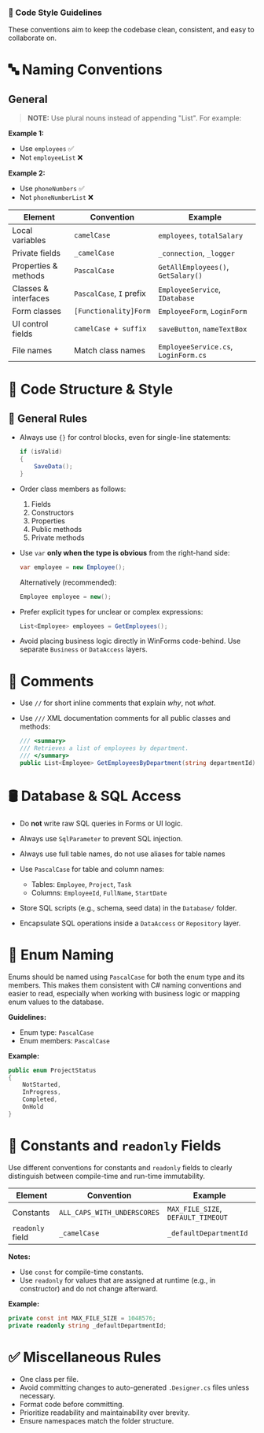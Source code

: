 ### 📐 Code Style Guidelines

These conventions aim to keep the codebase clean, consistent, and easy to collaborate on.

# 🔤 Naming Conventions

## General

> **NOTE:** Use plural nouns instead of appending "List". For example:

**Example 1:**
- Use `employees` ✅
- Not `employeeList` ❌

**Example 2:**
- Use `phoneNumbers` ✅
- Not `phoneNumberList` ❌

| Element              | Convention               | Example                              |
| -------------------- | ------------------------ | ------------------------------------ |
| Local variables      | `camelCase`              | `employees`, `totalSalary`           |
| Private fields       | `_camelCase`             | `_connection`, `_logger`             |
| Properties & methods | `PascalCase`             | `GetAllEmployees()`, `GetSalary()`   |
| Classes & interfaces | `PascalCase`, `I` prefix | `EmployeeService`, `IDatabase`       |
| Form classes         | `[Functionality]Form`    | `EmployeeForm`, `LoginForm`          |
| UI control fields    | `camelCase + suffix`     | `saveButton`, `nameTextBox`          |
| File names           | Match class names        | `EmployeeService.cs`, `LoginForm.cs` |

# 🧱 Code Structure & Style

## 🔸 General Rules

* Always use `{}` for control blocks, even for single-line statements:

    ```csharp
    if (isValid)
    {
        SaveData();
    }
    ```

* Order class members as follows:

    1. Fields  
    2. Constructors  
    3. Properties  
    4. Public methods  
    5. Private methods  

* Use `var` **only when the type is obvious** from the right-hand side:

    ```csharp
    var employee = new Employee();
    ```

    Alternatively (recommended):

    ```csharp
    Employee employee = new();
    ```

* Prefer explicit types for unclear or complex expressions:

    ```csharp
    List<Employee> employees = GetEmployees();
    ```

* Avoid placing business logic directly in WinForms code-behind. Use separate `Business` or `DataAccess` layers.

# 💬 Comments

* Use `//` for short inline comments that explain *why*, not *what*.
* Use `///` XML documentation comments for all public classes and methods:

    ```csharp
    /// <summary>
    /// Retrieves a list of employees by department.
    /// </summary>
    public List<Employee> GetEmployeesByDepartment(string departmentId) { ... }
    ```

# 🛢️ Database & SQL Access

* Do **not** write raw SQL queries in Forms or UI logic.
* Always use `SqlParameter` to prevent SQL injection.
* Always use full table names, do not use aliases for table names
* Use `PascalCase` for table and column names:
    * Tables: `Employee`, `Project`, `Task`  
    * Columns: `EmployeeId`, `FullName`, `StartDate`

* Store SQL scripts (e.g., schema, seed data) in the `Database/` folder.
* Encapsulate SQL operations inside a `DataAccess` or `Repository` layer.

# 🔣 Enum Naming

Enums should be named using `PascalCase` for both the enum type and its members. This makes them consistent with C# naming conventions and easier to read, especially when working with business logic or mapping enum values to the database.

**Guidelines:**
- Enum type: `PascalCase`
- Enum members: `PascalCase`

**Example:**
```csharp
public enum ProjectStatus
{
    NotStarted,
    InProgress,
    Completed,
    OnHold
}
```

# 📌 Constants and `readonly` Fields

Use different conventions for constants and `readonly` fields to clearly distinguish between compile-time and run-time immutability.

| Element          | Convention                  | Example                            |
| ---------------- | --------------------------- | ---------------------------------- |
| Constants        | `ALL_CAPS_WITH_UNDERSCORES` | `MAX_FILE_SIZE`, `DEFAULT_TIMEOUT` |
| `readonly` field | `_camelCase`                | `_defaultDepartmentId`             |

**Notes:**

* Use `const` for compile-time constants.
* Use `readonly` for values that are assigned at runtime (e.g., in constructor) and do not change afterward.

**Example:**

```csharp
private const int MAX_FILE_SIZE = 1048576;
private readonly string _defaultDepartmentId;
```

# ✅ Miscellaneous Rules

* One class per file.
* Avoid committing changes to auto-generated `.Designer.cs` files unless necessary.
* Format code before committing.
* Prioritize readability and maintainability over brevity.
* Ensure namespaces match the folder structure.

